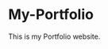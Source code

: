 # My-Portfolio
This is my Portfolio website.
         
         
           
                  
           
        
       
        
          
        
         
     
    
 
